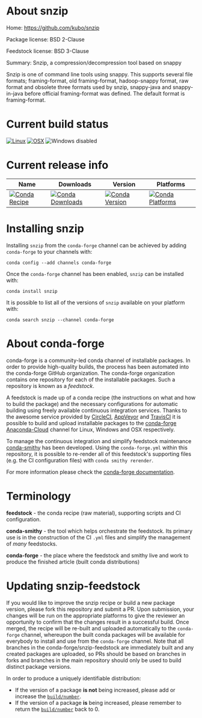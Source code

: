 About snzip
===========

Home: https://github.com/kubo/snzip

Package license: BSD 2-Clause

Feedstock license: BSD 3-Clause

Summary: Snzip, a compression/decompression tool based on snappy

Snzip is one of command line tools using snappy. This supports several file
formats; framing-format, old framing-format, hadoop-snappy format, raw
format and obsolete three formats used by snzip, snappy-java and
snappy-in-java before official framing-format was defined. The default
format is framing-format.


Current build status
====================

[![Linux](https://img.shields.io/circleci/project/github/conda-forge/snzip-feedstock/master.svg?label=Linux)](https://circleci.com/gh/conda-forge/snzip-feedstock)
[![OSX](https://img.shields.io/travis/conda-forge/snzip-feedstock/master.svg?label=macOS)](https://travis-ci.org/conda-forge/snzip-feedstock)
![Windows disabled](https://img.shields.io/badge/Windows-disabled-lightgrey.svg)

Current release info
====================

| Name | Downloads | Version | Platforms |
| --- | --- | --- | --- |
| [![Conda Recipe](https://img.shields.io/badge/recipe-snzip-green.svg)](https://anaconda.org/conda-forge/snzip) | [![Conda Downloads](https://img.shields.io/conda/dn/conda-forge/snzip.svg)](https://anaconda.org/conda-forge/snzip) | [![Conda Version](https://img.shields.io/conda/vn/conda-forge/snzip.svg)](https://anaconda.org/conda-forge/snzip) | [![Conda Platforms](https://img.shields.io/conda/pn/conda-forge/snzip.svg)](https://anaconda.org/conda-forge/snzip) |

Installing snzip
================

Installing `snzip` from the `conda-forge` channel can be achieved by adding `conda-forge` to your channels with:

```
conda config --add channels conda-forge
```

Once the `conda-forge` channel has been enabled, `snzip` can be installed with:

```
conda install snzip
```

It is possible to list all of the versions of `snzip` available on your platform with:

```
conda search snzip --channel conda-forge
```


About conda-forge
=================

conda-forge is a community-led conda channel of installable packages.
In order to provide high-quality builds, the process has been automated into the
conda-forge GitHub organization. The conda-forge organization contains one repository
for each of the installable packages. Such a repository is known as a *feedstock*.

A feedstock is made up of a conda recipe (the instructions on what and how to build
the package) and the necessary configurations for automatic building using freely
available continuous integration services. Thanks to the awesome service provided by
[CircleCI](https://circleci.com/), [AppVeyor](https://www.appveyor.com/)
and [TravisCI](https://travis-ci.org/) it is possible to build and upload installable
packages to the [conda-forge](https://anaconda.org/conda-forge)
[Anaconda-Cloud](https://anaconda.org/) channel for Linux, Windows and OSX respectively.

To manage the continuous integration and simplify feedstock maintenance
[conda-smithy](https://github.com/conda-forge/conda-smithy) has been developed.
Using the ``conda-forge.yml`` within this repository, it is possible to re-render all of
this feedstock's supporting files (e.g. the CI configuration files) with ``conda smithy rerender``.

For more information please check the [conda-forge documentation](https://conda-forge.org/docs/).

Terminology
===========

**feedstock** - the conda recipe (raw material), supporting scripts and CI configuration.

**conda-smithy** - the tool which helps orchestrate the feedstock.
                   Its primary use is in the construction of the CI ``.yml`` files
                   and simplify the management of *many* feedstocks.

**conda-forge** - the place where the feedstock and smithy live and work to
                  produce the finished article (built conda distributions)


Updating snzip-feedstock
========================

If you would like to improve the snzip recipe or build a new
package version, please fork this repository and submit a PR. Upon submission,
your changes will be run on the appropriate platforms to give the reviewer an
opportunity to confirm that the changes result in a successful build. Once
merged, the recipe will be re-built and uploaded automatically to the
`conda-forge` channel, whereupon the built conda packages will be available for
everybody to install and use from the `conda-forge` channel.
Note that all branches in the conda-forge/snzip-feedstock are
immediately built and any created packages are uploaded, so PRs should be based
on branches in forks and branches in the main repository should only be used to
build distinct package versions.

In order to produce a uniquely identifiable distribution:
 * If the version of a package **is not** being increased, please add or increase
   the [``build/number``](https://conda.io/docs/user-guide/tasks/build-packages/define-metadata.html#build-number-and-string).
 * If the version of a package **is** being increased, please remember to return
   the [``build/number``](https://conda.io/docs/user-guide/tasks/build-packages/define-metadata.html#build-number-and-string)
   back to 0.
